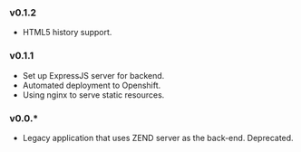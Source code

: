 ### v0.1.2

 * HTML5 history support.

### v0.1.1

 * Set up ExpressJS server for backend.
 * Automated deployment to Openshift.
 * Using nginx to serve static resources.

### v0.0.*

 * Legacy application that uses ZEND server as the back-end. Deprecated.

